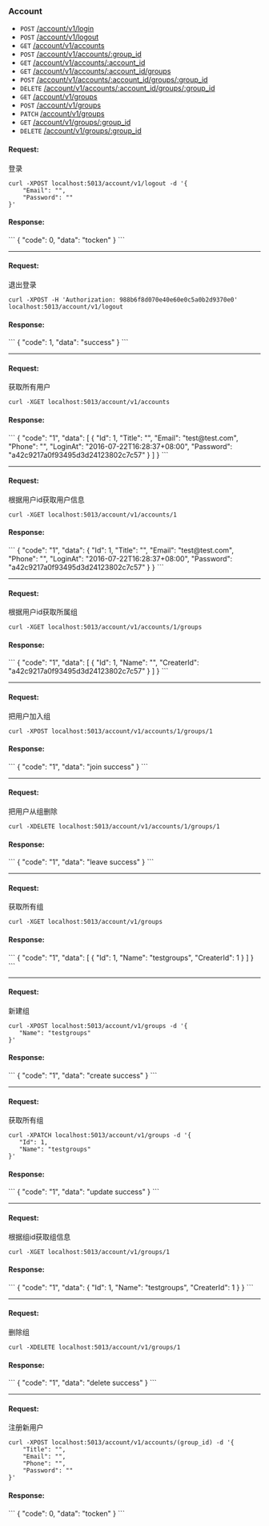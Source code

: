### Account

* `POST`   <a href="#012">/account/v1/login</a>
* `POST`   <a href="#001">/account/v1/logout</a>
* `GET`    <a href="#002">/account/v1/accounts</a>
* `POST`   <a href="#013">/account/v1/accounts/:group_id</a>
* `GET`    <a href="#003">/account/v1/accounts/:account_id</a>
* `GET`    <a href="#004">/account/v1/accounts/:account_id/groups</a>
* `POST`   <a href="#005">/account/v1/accounts/:account_id/groups/:group_id</a>
* `DELETE` <a href="#006">/account/v1/accounts/:account_id/groups/:group_id</a>
* `GET`    <a href="#007">/account/v1/groups</a>
* `POST`   <a href="#008">/account/v1/groups</a>
* `PATCH`  <a href="#009">/account/v1/groups</a>
* `GET`    <a href="#010">/account/v1/groups/:group_id</a>
* `DELETE` <a href="#011">/account/v1/groups/:group_id</a>


<h4 name="012" id="012">Request:</h4>

登录

```
curl -XPOST localhost:5013/account/v1/logout -d '{
	"Email": "",
	"Password": ""
}'
```
<h4>Response:</h4>
```
{
	"code": 0,
	"data": "tocken"
}
```

---

<h4 name="001" id="001">Request:</h4>

退出登录

```
curl -XPOST -H 'Authorization: 988b6f8d070e40e60e0c5a0b2d9370e0' localhost:5013/account/v1/logout
```
<h4>Response:</h4>
```
{
	"code": 1,
	"data": "success"
}
```

---

<h4 name="002" id="002">Request:</h4>

获取所有用户

```
curl -XGET localhost:5013/account/v1/accounts
```
<h4>Response:</h4>
```
{
  "code": "1",
  "data": [
    {
      "Id": 1,
      "Title": "",
      "Email": "test@test.com",
      "Phone": "",
      "LoginAt": "2016-07-22T16:28:37+08:00",
      "Password": "a42c9217a0f93495d3d24123802c7c57"
    }
  ]
}
```

---

<h4 name="003" id="003">Request:</h4>

根据用户id获取用户信息

```
curl -XGET localhost:5013/account/v1/accounts/1
```
<h4>Response:</h4>
```
{
  "code": "1",
  "data": {
    "Id": 1,
    "Title": "",
    "Email": "test@test.com",
    "Phone": "",
    "LoginAt": "2016-07-22T16:28:37+08:00",
    "Password": "a42c9217a0f93495d3d24123802c7c57"
  }
}
```

---

<h4 name="004" id="004">Request:</h4>

根据用户id获取所属组

```
curl -XGET localhost:5013/account/v1/accounts/1/groups
```
<h4>Response:</h4>
```
{
  "code": "1",
  "data": [
    {
      "Id": 1,
      "Name": "",
      "CreaterId": "a42c9217a0f93495d3d24123802c7c57"
    }
  ]
}
```

---

<h4 name="005" id="005">Request:</h4>

把用户加入组

```
curl -XPOST localhost:5013/account/v1/accounts/1/groups/1
```
<h4>Response:</h4>
```
{
  "code": "1",
  "data": "join success"
}
```

---

<h4 name="006" id="006">Request:</h4>

把用户从组删除

```
curl -XDELETE localhost:5013/account/v1/accounts/1/groups/1
```
<h4>Response:</h4>
```
{
  "code": "1",
  "data": "leave success"
}
```

---

<h4 name="007" id="007">Request:</h4>

获取所有组

```
curl -XGET localhost:5013/account/v1/groups
```
<h4>Response:</h4>
```
{
  "code": "1",
  "data": [
    {
      "Id": 1,
      "Name": "testgroups",
      "CreaterId": 1
    }
  ]
}
```

---

<h4 name="008" id="008">Request:</h4>

新建组

```
curl -XPOST localhost:5013/account/v1/groups -d '{
   "Name": "testgroups"
}'
```
<h4>Response:</h4>
```
{
  "code": "1",
  "data": "create success"
}
```

---

<h4 name="009" id="009">Request:</h4>

获取所有组

```
curl -XPATCH localhost:5013/account/v1/groups -d '{
   "Id": 1,
   "Name": "testgroups"
}'
```
<h4>Response:</h4>
```
{
  "code": "1",
  "data": "update success"
}
```

---

<h4 name="010" id="010">Request:</h4>

根据组id获取组信息

```
curl -XGET localhost:5013/account/v1/groups/1
```
<h4>Response:</h4>
```
{
  "code": "1",
  "data": {
    "Id": 1,
    "Name": "testgroups",
    "CreaterId": 1
  }
}
```


---

<h4 name="011" id="011">Request:</h4>

删除组

```
curl -XDELETE localhost:5013/account/v1/groups/1
```
<h4>Response:</h4>
```
{
  "code": "1",
  "data": "delete success"
}
```

---

<h4 name="013" id="013">Request:</h4>

注册新用户

```
curl -XPOST localhost:5013/account/v1/accounts/(group_id) -d '{
	"Title": "",
	"Email": "",
	"Phone": "",
	"Password": ""
}'
```
<h4>Response:</h4>
```
{
	"code": 0,
	"data": "tocken"
}
```

